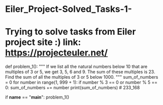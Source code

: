 # Eiler_Project-Solved_Tasks-1-
# Trying to solve tasks from Eiler project site :) link: https://projecteuler.net/
def problem_1():
    """
    If we list all the natural numbers below 10 that are multiples of 3 or 5, we get 3, 5, 6 and 9.
    The sum of these multiples is 23.
    Find the sum of all the multiples of 3 or 5 below 1000.
    """
    sum_of_numbers = 0
    for number in range(1, 999 + 1):
        if number % 3 == 0 or number % 5 == 0:
            sum_of_numbers += number
    print(sum_of_numbers)  # 233_168

if __name__ == "__main__":
  problem_1()
